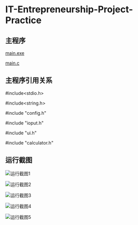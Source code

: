 # IT-Entrepreneurship-Project-Practice
## 主程序
[main.exe](https://github.com/FAMOR-FY/IT-Entrepreneurship-Project-Practice/blob/main/main.exe)

[main.c](https://github.com/FAMOR-FY/IT-Entrepreneurship-Project-Practice/blob/main/main.c)

## 主程序引用关系

#include<stdio.h>

#include<string.h>

#include "config.h"

#include "ioput.h"

#include "ui.h"

#include "calculator.h"

## 运行截图
![运行截图1](https://user-images.githubusercontent.com/57088240/146193962-86710f5b-7c95-4da2-af24-5834c80379f2.png)

![运行截图2](https://user-images.githubusercontent.com/57088240/146194088-443a4ace-c3c5-4b02-8012-6af5895a0b0b.png)

![运行截图3](https://user-images.githubusercontent.com/57088240/146194282-3cf23abd-1895-402a-9d8b-4c47c4c7c445.png)

![运行截图4](https://user-images.githubusercontent.com/57088240/146194324-dd453d07-9f04-4968-b348-e7af53a26e17.png)

![运行截图5](https://user-images.githubusercontent.com/57088240/146194367-25258d87-4030-4b3d-84e0-670135ff3e66.png)
